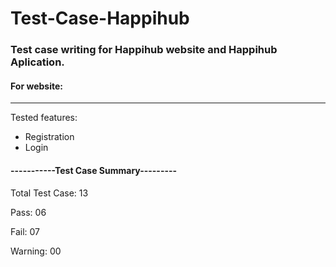 # Test-Case-Happihub

### Test case writing for Happihub website and Happihub Aplication.

#### For website:
-----------------
 Tested features:  
* Registration 
* Login
	
#### -----------Test Case Summary---------

Total Test Case: 13

Pass: 06

Fail: 07

Warning: 00
